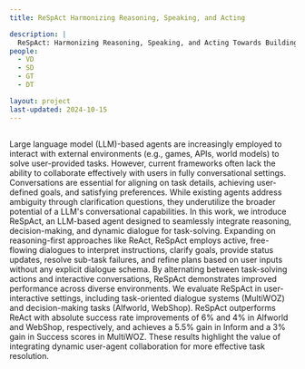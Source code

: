 ```yaml
---
title: ReSpAct Harmonizing Reasoning, Speaking, and Acting

description: |
  ReSpAct: Harmonizing Reasoning, Speaking, and Acting Towards Building Large Language Model-Based Conversational AI Agents
people:
  - VD
  - SD
  - GT
  - DT

layout: project
last-updated: 2024-10-15
---
```




## 

Large language model (LLM)-based agents are increasingly employed to interact with external environments (e.g., games, APIs, world models) to solve user-provided tasks. However, current frameworks often lack the ability to collaborate effectively with users in fully conversational settings. Conversations are essential for aligning on task details, achieving user-defined goals, and satisfying preferences. While existing agents address ambiguity through clarification questions, they underutilize the broader potential of a LLM's conversational capabilities. In this work, we introduce ReSpAct, an LLM-based agent designed to seamlessly integrate reasoning, decision-making, and dynamic dialogue for task-solving. Expanding on reasoning-first approaches like ReAct, ReSpAct employs active, free-flowing dialogues to interpret instructions, clarify goals, provide status updates, resolve sub-task failures, and refine plans based on user inputs without any explicit dialogue schema. By alternating between task-solving actions and interactive conversations, ReSpAct demonstrates improved performance across diverse environments. We evaluate ReSpAct in user-interactive settings, including task-oriented dialogue systems (MultiWOZ) and decision-making tasks (Alfworld, WebShop). ReSpAct outperforms ReAct with absolute success rate improvements of 6% and 4% in Alfworld and WebShop, respectively, and achieves a 5.5% gain in Inform and a 3% gain in Success scores in MultiWOZ. These results highlight the value of integrating dynamic user-agent collaboration for more effective task resolution.
